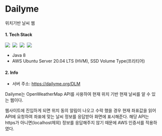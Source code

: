 # Dailyme
위치기반 날씨 웹

#### 1. Tech Stack
<img src="https://img.shields.io/badge/Sping%20Boot-6DB33F?style=flat&logo=Spring%20Boot&logoColor=555"/>&nbsp;
<img src="https://img.shields.io/badge/AWS-FF9900?style=flat&logo=Amazon&logoColor=555"/>&nbsp;
<img src="https://img.shields.io/badge/Linux-FCC624?style=flat&logo=Linux&logoColor=555"/>&nbsp;
<img src="https://img.shields.io/badge/Java-007396?style=flat&logo=Java&logoColor=555"/>

- Java 8
- AWS Ubuntu Server 20.04 LTS (HVM), SSD Volume Type(프리티어)

#### 2. Info

- 서버 주소: <https://dailyme.org/DLM>

Dailyme는 OpenWeatherMap API를 사용하여 현재 위치 기반 현재 날씨를 알 수 있는 웹이다.
 
웹사이트에 진입하게 되면 위치 동의 알림이 나오고 수락 했을 경우 현재 좌표값을 읽어 API에 요청하여 좌표에 맞는 날씨 정보를 응답받아 화면에 표시해준다. 해당 API는 https가 아니면(localhost제외) 정보를 응답해주지 않기 때문에 AWS 인증서를 적용하였다. 
